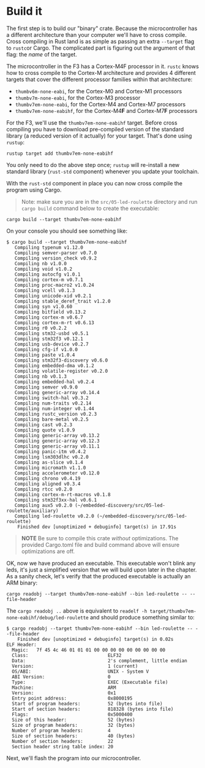 # Build it

The first step is to build our "binary" crate. Because the microcontroller has a different
architecture than your computer we'll have to cross compile. Cross compiling in Rust land is as simple
as passing an extra `--target` flag to `rustc`or Cargo. The complicated part is figuring out the
argument of that flag: the *name* of the target.

The microcontroller in the F3 has a Cortex-M4F processor in it. `rustc` knows how to cross compile
to the Cortex-M architecture and provides 4 different targets that cover the different processor
families within that architecture:

- `thumbv6m-none-eabi`, for the Cortex-M0 and Cortex-M1 processors
- `thumbv7m-none-eabi`, for the Cortex-M3 processor
- `thumbv7em-none-eabi`, for the Cortex-M4 and Cortex-M7 processors
- `thumbv7em-none-eabihf`, for the Cortex-M4**F** and Cortex-M7**F** processors

For the F3, we'll use the `thumbv7em-none-eabihf` target. Before cross compiling you have to
download pre-compiled version of the standard library (a reduced version of it actually) for your
target. That's done using `rustup`:

``` console
rustup target add thumbv7em-none-eabihf
```

You only need to do the above step once; `rustup` will re-install a new standard library
(`rust-std` component) whenever you update your toolchain.

With the `rust-std` component in place you can now cross compile the program using Cargo.

> Note: make sure you are in the `src/05-led-roulette` directory
> and run `cargo build` command below to create the executable:
``` console
cargo build --target thumbv7em-none-eabihf
```
On your console you should see something like:
``` console
$ cargo build --target thumbv7em-none-eabihf
   Compiling typenum v1.12.0
   Compiling semver-parser v0.7.0
   Compiling version_check v0.9.2
   Compiling nb v1.0.0
   Compiling void v1.0.2
   Compiling autocfg v1.0.1
   Compiling cortex-m v0.7.1
   Compiling proc-macro2 v1.0.24
   Compiling vcell v0.1.3
   Compiling unicode-xid v0.2.1
   Compiling stable_deref_trait v1.2.0
   Compiling syn v1.0.60
   Compiling bitfield v0.13.2
   Compiling cortex-m v0.6.7
   Compiling cortex-m-rt v0.6.13
   Compiling r0 v0.2.2
   Compiling stm32-usbd v0.5.1
   Compiling stm32f3 v0.12.1
   Compiling usb-device v0.2.7
   Compiling cfg-if v1.0.0
   Compiling paste v1.0.4
   Compiling stm32f3-discovery v0.6.0
   Compiling embedded-dma v0.1.2
   Compiling volatile-register v0.2.0
   Compiling nb v0.1.3
   Compiling embedded-hal v0.2.4
   Compiling semver v0.9.0
   Compiling generic-array v0.14.4
   Compiling switch-hal v0.3.2
   Compiling num-traits v0.2.14
   Compiling num-integer v0.1.44
   Compiling rustc_version v0.2.3
   Compiling bare-metal v0.2.5
   Compiling cast v0.2.3
   Compiling quote v1.0.9
   Compiling generic-array v0.13.2
   Compiling generic-array v0.12.3
   Compiling generic-array v0.11.1
   Compiling panic-itm v0.4.2
   Compiling lsm303dlhc v0.2.0
   Compiling as-slice v0.1.4
   Compiling micromath v1.1.0
   Compiling accelerometer v0.12.0
   Compiling chrono v0.4.19
   Compiling aligned v0.3.4
   Compiling rtcc v0.2.0
   Compiling cortex-m-rt-macros v0.1.8
   Compiling stm32f3xx-hal v0.6.1
   Compiling aux5 v0.2.0 (~/embedded-discovery/src/05-led-roulette/auxiliary)
   Compiling led-roulette v0.2.0 (~/embedded-discovery/src/05-led-roulette)
    Finished dev [unoptimized + debuginfo] target(s) in 17.91s
```

> **NOTE** Be sure to compile this crate *without* optimizations. The provided Cargo.toml file and build command above will ensure optimizations are off. 

OK, now we have produced an executable. This executable won't blink any leds, it's just a simplified version that we will build upon later in the chapter. As a sanity check, let's verify that the produced executable is actually an ARM binary:

``` console
cargo readobj --target thumbv7em-none-eabihf --bin led-roulette -- --file-header
```
The `cargo readobj ..` above is equivalent to
`readelf -h target/thumbv7em-none-eabihf/debug/led-roulette`
and should produce something similar to:
``` console
$ cargo readobj --target thumbv7em-none-eabihf --bin led-roulette -- --file-header
    Finished dev [unoptimized + debuginfo] target(s) in 0.02s
ELF Header:
  Magic:   7f 45 4c 46 01 01 01 00 00 00 00 00 00 00 00 00
  Class:                             ELF32
  Data:                              2's complement, little endian
  Version:                           1 (current)
  OS/ABI:                            UNIX - System V
  ABI Version:                       0
  Type:                              EXEC (Executable file)
  Machine:                           ARM
  Version:                           0x1
  Entry point address:               0x8000195
  Start of program headers:          52 (bytes into file)
  Start of section headers:          818328 (bytes into file)
  Flags:                             0x5000400
  Size of this header:               52 (bytes)
  Size of program headers:           32 (bytes)
  Number of program headers:         4
  Size of section headers:           40 (bytes)
  Number of section headers:         22
  Section header string table index: 20
  ```

Next, we'll flash the program into our microcontroller.
